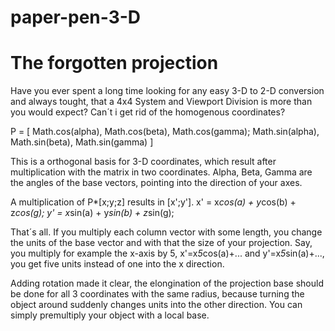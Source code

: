 # paper-pen-3-D

The forgotten projection
========================

Have you ever spent a long time looking for any easy 3-D to 2-D conversion
and always tought, that a 4x4 System and Viewport Division is more than you
would expect? Can´t i get rid of the homogenous coordinates?

P = [ Math.cos(alpha), Math.cos(beta), Math.cos(gamma);
      Math.sin(alpha), Math.sin(beta), Math.sin(gamma) ]
      
This is a orthogonal basis for 3-D coordinates, which result after
multiplication with the matrix in two coordinates. Alpha, Beta, Gamma
are the angles of the base vectors, pointing into the direction of your
axes.

A multiplication of P*[x;y;z] results in [x';y']. 
x' = x*cos(a) + y*cos(b) + z*cos(g);
y' = x*sin(a) + y*sin(b) + z*sin(g);

That´s all. If you multiply each column vector with some length, you
change the units of the base vector and with that the size of your projection.
Say, you multiply for example the x-axis by 5, x'=x*5*cos(a)+... and y'=x*5*sin(a)+...,
you get five units instead of one into the x direction.

Adding rotation made it clear, the elongination of the projection base should
be done for all 3 coordinates with the same radius, because turning the object
around suddenly changes units into the other direction. You can simply premultiply
your object with a local base.

